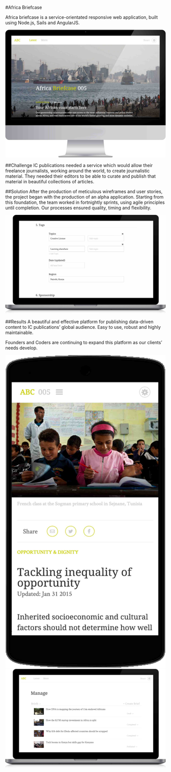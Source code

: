 #Africa Briefcase

Africa briefcase is a service-orientated responsive web application, built using Node.js, Sails and AngularJS.

<p class="center"><img class="abc-desktop" src="/assets/abc-desktop.jpg"></p>

##Challenge
IC publications needed a service which would allow their freelance journalists, working around the world, to create journalistic material. They needed their editors to be able to curate and publish that material in beautiful collections of articles.

##Solution
After the production of meticulous wireframes and user stories, the project began with the production of an alpha application. Starting from this foundation, the team worked in fortnightly sprints, using agile principles until completion. Our processes ensured quality, timing and flexibility.

<p class="center">
	<img class="abc-laptop" src="/assets/abc-laptop-content.jpg">
</p>

##Results
A beautiful and effective platform for publishing data-driven content to IC publications’ global audience. Easy to use, robust and highly maintainable. 

Founders and Coders are continuing to expand this platform as our clients’ needs develop.

<p class="center">
	<img class="abc-mobile" src="/assets/abc-mobile.jpg">
	<img class="abc-laptop" src="/assets/abc-laptop.jpg">
</p>
